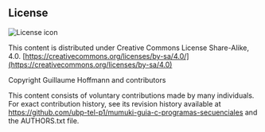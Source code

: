 ## License
![License icon](https://licensebuttons.net/l/by-sa/3.0/88x31.png)

This content is distributed under Creative Commons License Share-Alike, 4.0. [https://creativecommons.org/licenses/by-sa/4.0/](https://creativecommons.org/licenses/by-sa/4.0)

Copyright Guillaume Hoffmann and contributors

This content consists of voluntary contributions made by many
individuals. For exact contribution history, see its revision history
available at https://github.com/ubp-tel-p1/mumuki-guia-c-programas-secuenciales and the AUTHORS.txt file.

